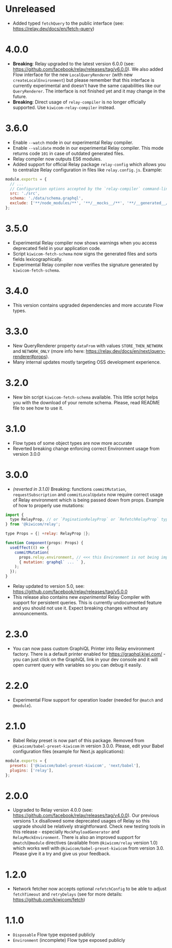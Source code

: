 # Unreleased

- Added typed `fetchQuery` to the public interface (see: https://relay.dev/docs/en/fetch-query)

# 4.0.0

- **Breaking**: Relay upgraded to the latest version 6.0.0 (see: https://github.com/facebook/relay/releases/tag/v6.0.0). We also added Flow interface for the new `LocalQueryRenderer` (with new `createLocalEnvironment`) but please remember that this interface is currently experimental and doesn't have the same capabilities like our `QueryRenderer`. The interface is not finished yet and it may change in the future.
- **Breaking**: Direct usage of `relay-compiler` is no longer officially supported. Use `kiwicom-relay-compiler` instead.

# 3.6.0

- Enable `--watch` mode in our experimental Relay compiler.
- Enable `--validate` mode in our experimental Relay compiler. This mode returns code `101` in case of outdated generated files.
- Relay compiler now outputs ES6 modules.
- Added support for official Relay package `relay-config` which allows you to centralize Relay configuration in files like `relay.config.js`. Example:

```js
module.exports = {
  // ...
  // Configuration options accepted by the `relay-compiler` command-line tool and `babel-plugin-relay`.
  src: './src',
  schema: './data/schema.graphql',
  exclude: ['**/node_modules/**', '**/__mocks__/**', '**/__generated__/**'],
};
```

# 3.5.0

- Experimental Relay compiler now shows warnings when you access deprecated field in your application code.
- Script `kiwicom-fetch-schema` now signs the generated files and sorts fields lexicographically.
- Experimental Relay compiler now verifies the signature generated by `kiwicom-fetch-schema`.

# 3.4.0

- This version contains upgraded dependencies and more accurate Flow types.

# 3.3.0

- New QueryRenderer property `dataFrom` with values `STORE_THEN_NETWORK` and `NETWORK_ONLY` (more info here: https://relay.dev/docs/en/next/query-renderer#props).
- Many internal updates mostly targeting OSS development experience.

# 3.2.0

- New bin script `kiwicom-fetch-schema` available. This little script helps you with the download of your remote schema. Please, read README file to see how to use it.

# 3.1.0

- Flow types of some object types are now more accurate
- Reverted breaking change enforcing correct Environment usage from version 3.0.0

# 3.0.0

- _(reverted in 3.1.0)_ Breaking: functions `commitMutation`, `requestSubscription` and `commitLocalUpdate` now require correct usage of Relay environment which is being passed down from props. Example of how to properly use mutations:

```js
import {
  type RelayProp, // or `PaginationRelayProp` or `RefetchRelayProp` types
} from '@kiwicom/relay';

type Props = {| +relay: RelayProp |};

function Component(props: Props) {
  useEffect(() => {
    commitMutation(
      props.relay.environment, // <<< this Environment is not being imported but rather reused from `props.relay`
      { mutation: graphql` ... ` },
    );
  });
}
```

- Relay updated to version 5.0, see: https://github.com/facebook/relay/releases/tag/v5.0.0
- This release also contains new _experimental_ Relay Compiler with support for persistent queries. This is currently undocumented feature and you should not use it. Expect breaking changes without any announcements.

# 2.3.0

- You can now pass custom GraphiQL Printer into Relay environment factory. There is a default printer enabled for https://graphql.kiwi.com/ - you can just click on the GraphiQL link in your dev console and it will open current query with variables so you can debug it easily.

# 2.2.0

- Experimental Flow support for operation loader (needed for `@match` and `@module`).

# 2.1.0

- Babel Relay preset is now part of this package. Removed from `@kiwicom/babel-preset-kiwicom` in version 3.0.0. Please, edit your Babel configuration files (example for Next.js applications):

```js
module.exports = {
  presets: ['@kiwicom/babel-preset-kiwicom', 'next/babel'],
  plugins: ['relay'],
};
```

# 2.0.0

- Upgraded to Relay version 4.0.0 (see: https://github.com/facebook/relay/releases/tag/v4.0.0). Our previous versions 1.x disallowed some deprecated usages of Relay so this upgrade should be relatively straightforward. Check new testing tools in this release - especially `MockPayloadGenerator` and `RelayMockEnvironment`. There is also an improved support for `@match`/`@module` directives (available from `@kiwicom/relay` version 1.0) which works well with `@kiwicom/babel-preset-kiwicom` from version 3.0. Please give it a try and give us your feedback.

# 1.2.0

- Network fetcher now accepts optional `refetchConfig` to be able to adjust `fetchTimeout` and `retryDelays` (see for more details: https://github.com/kiwicom/fetch)

# 1.1.0

- `Disposable` Flow type exposed publicly
- `Environment` (incomplete) Flow type exposed publicly
